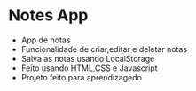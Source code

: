 # Notes App
- App de notas
- Funcionalidade de criar,editar e deletar notas
- Salva as notas usando LocalStorage 
- Feito usando HTML,CSS e Javascript
- Projeto feito para aprendizagedo